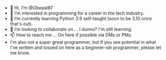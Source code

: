 - 👋 Hi, I’m @Obeast87
- 👀 I’m interested in programming for a career in the tech industry.
- 🌱 I’m currently learning Python 3.9 self-taught (soon to be 3.10 once that's out).
- 💞️ I’m looking to collaborate on ... I dunno? I'm still learning.
- 📫 How to reach me ... On here if possible via DMs or PMs.
- I'm also not a super great programmer, but if you see potential
in what I've written and tossed on here as a beginner-ish programmer, please let me know.

<!---
Obeast87/Obeast87 is a ✨ special ✨ repository because its `README.md` (this file) appears on your GitHub profile.
You can click the Preview link to take a look at your changes.
--->

